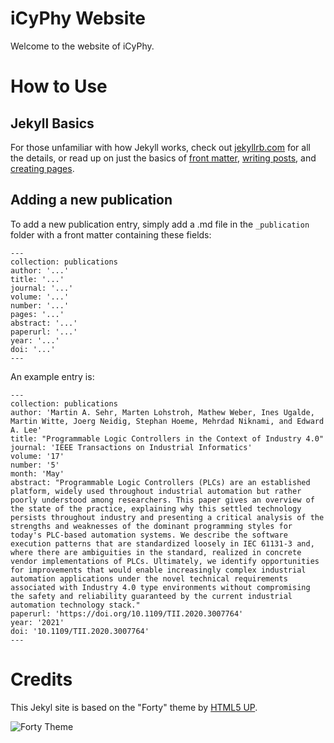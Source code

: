 # iCyPhy Website
Welcome to the website of iCyPhy.

# How to Use
## Jekyll Basics
For those unfamiliar with how Jekyll works, check out [jekyllrb.com](https://jekyllrb.com/) for all the details, 
or read up on just the basics of [front matter](https://jekyllrb.com/docs/frontmatter/), [writing posts](https://jekyllrb.com/docs/posts/), 
and [creating pages](https://jekyllrb.com/docs/pages/).

## Adding a new publication
To add a new publication entry, simply add a .md file in the `_publication` folder with a front matter containing these
fields:
```
---
collection: publications
author: '...'
title: '...'
journal: '...'
volume: '...'
number: '...'
pages: '...'
abstract: '...'
paperurl: '...'
year: '...'
doi: '...'
---
```

An example entry is:
```
---
collection: publications
author: 'Martin A. Sehr, Marten Lohstroh, Mathew Weber, Ines Ugalde, Martin Witte, Joerg Neidig, Stephan Hoeme, Mehrdad Niknami, and Edward A. Lee'
title: "Programmable Logic Controllers in the Context of Industry 4.0"
journal: 'IEEE Transactions on Industrial Informatics'
volume: '17'
number: '5'
month: 'May'
abstract: "Programmable Logic Controllers (PLCs) are an established platform, widely used throughout industrial automation but rather poorly understood among researchers. This paper gives an overview of the state of the practice, explaining why this settled technology persists throughout industry and presenting a critical analysis of the strengths and weaknesses of the dominant programming styles for today's PLC-based automation systems. We describe the software execution patterns that are standardized loosely in IEC 61131-3 and, where there are ambiguities in the standard, realized in concrete vendor implementations of PLCs. Ultimately, we identify opportunities for improvements that would enable increasingly complex industrial automation applications under the novel technical requirements associated with Industry 4.0 type environments without compromising the safety and reliability guaranteed by the current industrial automation technology stack."
paperurl: 'https://doi.org/10.1109/TII.2020.3007764'
year: '2021'
doi: '10.1109/TII.2020.3007764'
---
```

# Credits

This Jekyl site is based on the "Forty" theme by [HTML5 UP](https://html5up.net/).  

![Forty Theme](assets/images/forty.jpg "Forty Theme")

